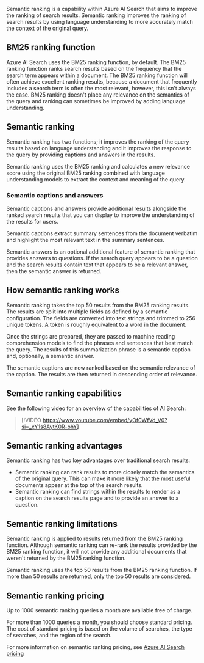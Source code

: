 Semantic ranking is a capability within Azure AI Search that aims to improve the ranking of search results. Semantic ranking improves the ranking of search results by using language understanding to more accurately match the context of the original query.

## BM25 ranking function

Azure AI Search uses the BM25 ranking function, by default. The BM25 ranking function ranks search results based on the frequency that the search term appears within a document. The BM25 ranking function will often achieve excellent ranking results, because a document that frequently includes a search term is often the most relevant, however, this isn't always the case. BM25 ranking doesn't place any relevance on the semantics of the query and ranking can sometimes be improved by adding language understanding.

## Semantic ranking

Semantic ranking has two functions; it improves the ranking of the query results based on language understanding and it improves the response to the query by providing captions and answers in the results.

Semantic ranking uses the BM25 ranking and calculates a new relevance score using the original BM25 ranking combined with language understanding models to extract the context and meaning of the query.

### Semantic captions and answers

Semantic captions and answers provide additional results alongside the ranked search results that you can display to improve the understanding of the results for users.

Semantic captions extract summary sentences from the document verbatim and highlight the most relevant text in the summary sentences.

Semantic answers is an optional additional feature of semantic ranking that provides answers to questions. If the search query appears to be a question and the search results contain text that appears to be a relevant answer, then the semantic answer is returned.

## How semantic ranking works

Semantic ranking takes the top 50 results from the BM25 ranking results. The results are split into multiple fields as defined by a semantic configuration. The fields are converted into text strings and trimmed to 256 unique tokens. A token is roughly equivalent to a word in the document.

Once the strings are prepared, they are passed to machine reading comprehension models to find the phrases and sentences that best match the query. The results of this summarization phrase is a semantic caption and, optionally, a semantic answer.

The semantic captions are now ranked based on the semantic relevance of the caption. The results are then returned in descending order of relevance.

## Semantic ranking capabilities

See the following video for an overview of the capabilities of AI Search:

> [!VIDEO https://www.youtube.com/embed/yOf0WfVd_V0?si=_xY1s8AytK0R-ohY]

## Semantic ranking advantages

Semantic ranking has two key advantages over traditional search results:

* Semantic ranking can rank results to more closely match the semantics of the original query. This can make it more likely that the most useful documents appear at the top of the search results.
* Semantic ranking can find strings within the results to render as a caption on the search results page and to provide an answer to a question.

## Semantic ranking limitations

Semantic ranking is applied to results returned from the BM25 ranking function. Although semantic ranking can re-rank the results provided by the BM25 ranking function, it will not provide any additional documents that weren't returned by the BM25 ranking function.

Semantic ranking uses the top 50 results from the BM25 ranking function. If more than 50 results are returned, only the top 50 results are considered.

## Semantic ranking pricing

Up to 1000 semantic ranking queries a month are available free of charge.

For more than 1000 queries a month, you should choose standard pricing. The cost of standard pricing is based on the volume of searches, the type of searches, and the region of the search.

For more information on semantic ranking pricing, see [Azure AI Search pricing](https://azure.microsoft.com/pricing/details/search/)
